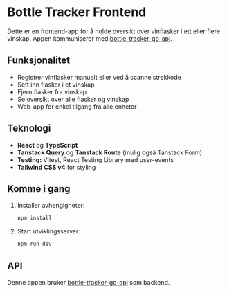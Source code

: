 # Bottle Tracker Frontend

Dette er en frontend-app for å holde oversikt over vinflasker i ett eller flere vinskap. Appen kommuniserer med [bottle-tracker-go-api](https://github.com/mariusfa/bottle-tracker-go-api).

## Funksjonalitet

- Registrer vinflasker manuelt eller ved å scanne strekkode
- Sett inn flasker i et vinskap
- Fjern flasker fra vinskap
- Se oversikt over alle flasker og vinskap
- Web-app for enkel tilgang fra alle enheter

## Teknologi

- **React** og **TypeScript**
- **Tanstack Query** og **Tanstack Route** (mulig også Tanstack Form)
- **Testing:** Vitest, React Testing Library med user-events
- **Tailwind CSS v4** for styling

## Komme i gang

1. Installer avhengigheter:
    ```bash
    npm install
    ```
2. Start utviklingsserver:
    ```bash
    npm run dev
    ```

## API

Denne appen bruker [bottle-tracker-go-api](https://github.com/mariusfa/bottle-tracker-go-api) som backend.
